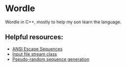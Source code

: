 # Wordle

Wordle in C++, mostly to help my son learn the language.

## Helpful resources:

- [ANSI Escape Sequences](https://gist.github.com/fnky/458719343aabd01cfb17a3a4f7296797)
- [Input file stream class](https://cplusplus.com/reference/fstream/ifstream/)
- [Pseudo-random sequence generation](https://cplusplus.com/reference/cstdlib/#:~:text=Pseudo%2Drandom%20sequence%20generation)

